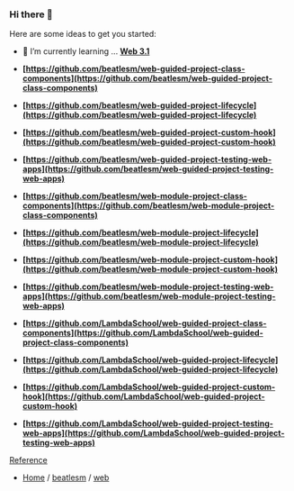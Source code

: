 ### Hi there 👋


Here are some ideas to get you started:

- 🌱 I’m currently learning ... **[Web 3.1](./curriculum/web48/3.1-Advanced-React/README.md)**

-   **[https://github.com/beatlesm/web-guided-project-class-components](https://github.com/beatlesm/web-guided-project-class-components)**
-   **[https://github.com/beatlesm/web-guided-project-lifecycle](https://github.com/beatlesm/web-guided-project-lifecycle)**
-   **[https://github.com/beatlesm/web-guided-project-custom-hook](https://github.com/beatlesm/web-guided-project-custom-hook)**
-   **[https://github.com/beatlesm/web-guided-project-testing-web-apps](https://github.com/beatlesm/web-guided-project-testing-web-apps)**


-   **[https://github.com/beatlesm/web-module-project-class-components](https://github.com/beatlesm/web-module-project-class-components)**
-   **[https://github.com/beatlesm/web-module-project-lifecycle](https://github.com/beatlesm/web-module-project-lifecycle)**
-   **[https://github.com/beatlesm/web-module-project-custom-hook](https://github.com/beatlesm/web-module-project-custom-hook)**
-   **[https://github.com/beatlesm/web-module-project-testing-web-apps](https://github.com/beatlesm/web-module-project-testing-web-apps)**


-   **[https://github.com/LambdaSchool/web-guided-project-class-components](https://github.com/LambdaSchool/web-guided-project-class-components)**
-   **[https://github.com/LambdaSchool/web-guided-project-lifecycle](https://github.com/LambdaSchool/web-guided-project-lifecycle)**
-   **[https://github.com/LambdaSchool/web-guided-project-custom-hook](https://github.com/LambdaSchool/web-guided-project-custom-hook)**
-   **[https://github.com/LambdaSchool/web-guided-project-testing-web-apps](https://github.com/LambdaSchool/web-guided-project-testing-web-apps)**




[Reference](https://github.com/beatlesm/beatlesm/tree/main/Reference/web)

- [Home](https://github.com/beatlesm) / [beatlesm](https://github.com/beatlesm/beatlesm) /  [web](https://github.com/beatlesm/web)